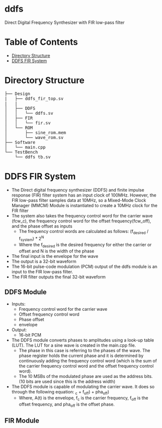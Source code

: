 # ddfs
Direct Digital Frequency Synthesizer with FIR low-pass filter

Table of Contents
=================

* [Directory Structure](#directory-structure)
* [DDFS FIR System](#ddfs-fir-system)
      
# Directory Structure
<pre>
├── Design
|   ├── ddfs_fir_top.sv
|   |
│   ├── DDFS
│   │   └── ddfs.sv
│   ├── FIR
│   │   └── fir.sv
│   └── ROM
│       ├── sine_rom.mem
│       └── wave_rom.sv
├── Software
│   └── main.cpp
└── TestBench
    └── ddfs_tb.sv
</pre>

# DDFS FIR System
- The Direct digital frequency synthesizer (DDFS) and finite impulse response (FIR) filter system has an input clock of 100MHz. However, the FIR low-pass filter samples data at 10MHz, so a Mixed-Mode Clock Manager (MMCM) Module is instantiated to create a 10MHz clock for the FIR filter
- The system also takes the frequency control word for the carrier wave (fcw_c), the frequency control word for the offset frequency(fcw_off), and the phase offset as inputs
  - The frequency control words are calculated as follows: (f<sub>desired</sub> / f<sub>system</sub>) * 2<sup>N</sup>
  - Where the f<sub>desired</sub> is the desired frequency for either the carrier or offset and N is the width of the phase 
- The final input is the envelope for the wave
- The output is a 32-bit waveform
- The 16-bit pulse-code modulation (PCM) output of the ddfs module is an input to the FIR low-pass filter.
- The FIR filter outputs the final 32-bit waveform

## DDFS Module
- Inputs:
  - Frequency control word for the carrier wave
  - Offset frequency control word
  - Phase offset
  - envelope
- Output:
  - 16-bit PCM
- The DDFS module converts phases to amplitudes using a look-up table (LUT). The LUT for a sine wave is created in the main.cpp file.
  - The phase in this case is referring to the phases of the wave. The phase register holds the current phase and it is determined by continuously adding the frequency control word (which is the sum of the carrier frequency control word and the offset frequency control word). 
  - The 10 MSBs of the modulated phase are used as the address bits. (10 bits are used since this is the address width)
- The DDFS module is capable of modulating the carrier wave. It does so through the following equation: <math> A(t) * sin(2π(f<sub>c</sub> + f<sub>off</sub>) + pha<sub>off</sub>) </math>
  - Where, A(t) is the envelope, f<sub>c</sub> is the carrier frequency, f<sub>off</sub> is the offset frequency, and pha<sub>off</sub> is the offset phase.
## FIR Module
